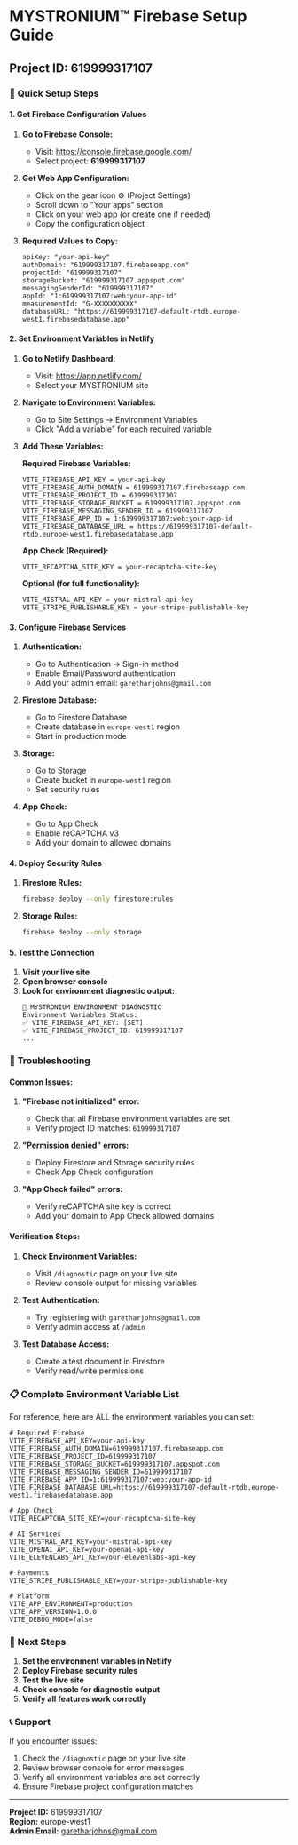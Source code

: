 # MYSTRONIUM™ Firebase Setup Guide
## Project ID: 619999317107

### 🚀 **Quick Setup Steps**

#### **1. Get Firebase Configuration Values**

1. **Go to Firebase Console:**
   - Visit: https://console.firebase.google.com/
   - Select project: **619999317107**

2. **Get Web App Configuration:**
   - Click on the gear icon ⚙️ (Project Settings)
   - Scroll down to "Your apps" section
   - Click on your web app (or create one if needed)
   - Copy the configuration object

3. **Required Values to Copy:**
   ```
   apiKey: "your-api-key"
   authDomain: "619999317107.firebaseapp.com"
   projectId: "619999317107"
   storageBucket: "619999317107.appspot.com"
   messagingSenderId: "619999317107"
   appId: "1:619999317107:web:your-app-id"
   measurementId: "G-XXXXXXXXXX"
   databaseURL: "https://619999317107-default-rtdb.europe-west1.firebasedatabase.app"
   ```

#### **2. Set Environment Variables in Netlify**

1. **Go to Netlify Dashboard:**
   - Visit: https://app.netlify.com/
   - Select your MYSTRONIUM site

2. **Navigate to Environment Variables:**
   - Go to Site Settings → Environment Variables
   - Click "Add a variable" for each required variable

3. **Add These Variables:**

   **Required Firebase Variables:**
   ```
   VITE_FIREBASE_API_KEY = your-api-key
   VITE_FIREBASE_AUTH_DOMAIN = 619999317107.firebaseapp.com
   VITE_FIREBASE_PROJECT_ID = 619999317107
   VITE_FIREBASE_STORAGE_BUCKET = 619999317107.appspot.com
   VITE_FIREBASE_MESSAGING_SENDER_ID = 619999317107
   VITE_FIREBASE_APP_ID = 1:619999317107:web:your-app-id
   VITE_FIREBASE_DATABASE_URL = https://619999317107-default-rtdb.europe-west1.firebasedatabase.app
   ```

   **App Check (Required):**
   ```
   VITE_RECAPTCHA_SITE_KEY = your-recaptcha-site-key
   ```

   **Optional (for full functionality):**
   ```
   VITE_MISTRAL_API_KEY = your-mistral-api-key
   VITE_STRIPE_PUBLISHABLE_KEY = your-stripe-publishable-key
   ```

#### **3. Configure Firebase Services**

1. **Authentication:**
   - Go to Authentication → Sign-in method
   - Enable Email/Password authentication
   - Add your admin email: `garetharjohns@gmail.com`

2. **Firestore Database:**
   - Go to Firestore Database
   - Create database in `europe-west1` region
   - Start in production mode

3. **Storage:**
   - Go to Storage
   - Create bucket in `europe-west1` region
   - Set security rules

4. **App Check:**
   - Go to App Check
   - Enable reCAPTCHA v3
   - Add your domain to allowed domains

#### **4. Deploy Security Rules**

1. **Firestore Rules:**
   ```bash
   firebase deploy --only firestore:rules
   ```

2. **Storage Rules:**
   ```bash
   firebase deploy --only storage
   ```

#### **5. Test the Connection**

1. **Visit your live site**
2. **Open browser console**
3. **Look for environment diagnostic output:**
   ```
   🔧 MYSTRONIUM ENVIRONMENT DIAGNOSTIC
   Environment Variables Status:
   ✅ VITE_FIREBASE_API_KEY: [SET]
   ✅ VITE_FIREBASE_PROJECT_ID: 619999317107
   ...
   ```

### 🔧 **Troubleshooting**

#### **Common Issues:**

1. **"Firebase not initialized" error:**
   - Check that all Firebase environment variables are set
   - Verify project ID matches: `619999317107`

2. **"Permission denied" errors:**
   - Deploy Firestore and Storage security rules
   - Check App Check configuration

3. **"App Check failed" errors:**
   - Verify reCAPTCHA site key is correct
   - Add your domain to App Check allowed domains

#### **Verification Steps:**

1. **Check Environment Variables:**
   - Visit `/diagnostic` page on your live site
   - Review console output for missing variables

2. **Test Authentication:**
   - Try registering with `garetharjohns@gmail.com`
   - Verify admin access at `/admin`

3. **Test Database Access:**
   - Create a test document in Firestore
   - Verify read/write permissions

### 📋 **Complete Environment Variable List**

For reference, here are ALL the environment variables you can set:

```
# Required Firebase
VITE_FIREBASE_API_KEY=your-api-key
VITE_FIREBASE_AUTH_DOMAIN=619999317107.firebaseapp.com
VITE_FIREBASE_PROJECT_ID=619999317107
VITE_FIREBASE_STORAGE_BUCKET=619999317107.appspot.com
VITE_FIREBASE_MESSAGING_SENDER_ID=619999317107
VITE_FIREBASE_APP_ID=1:619999317107:web:your-app-id
VITE_FIREBASE_DATABASE_URL=https://619999317107-default-rtdb.europe-west1.firebasedatabase.app

# App Check
VITE_RECAPTCHA_SITE_KEY=your-recaptcha-site-key

# AI Services
VITE_MISTRAL_API_KEY=your-mistral-api-key
VITE_OPENAI_API_KEY=your-openai-api-key
VITE_ELEVENLABS_API_KEY=your-elevenlabs-api-key

# Payments
VITE_STRIPE_PUBLISHABLE_KEY=your-stripe-publishable-key

# Platform
VITE_APP_ENVIRONMENT=production
VITE_APP_VERSION=1.0.0
VITE_DEBUG_MODE=false
```

### 🎯 **Next Steps**

1. **Set the environment variables in Netlify**
2. **Deploy Firebase security rules**
3. **Test the live site**
4. **Check console for diagnostic output**
5. **Verify all features work correctly**

### 📞 **Support**

If you encounter issues:
1. Check the `/diagnostic` page on your live site
2. Review browser console for error messages
3. Verify all environment variables are set correctly
4. Ensure Firebase project configuration matches

---

**Project ID:** 619999317107  
**Region:** europe-west1  
**Admin Email:** garetharjohns@gmail.com 